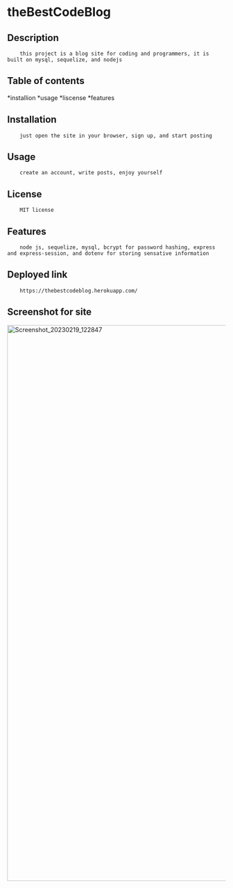 
# theBestCodeBlog
## Description
        this project is a blog site for coding and programmers, it is built on mysql, sequelize, and nodejs
## Table of contents
 *installion
 *usage
 *liscense
 *features        
        
## Installation
        just open the site in your browser, sign up, and start posting
        
## Usage
        create an account, write posts, enjoy yourself
        
        
## License
        MIT license
        

        
## Features
        node js, sequelize, mysql, bcrypt for password hashing, express and express-session, and dotenv for storing sensative information
        
        
## Deployed link
        https://thebestcodeblog.herokuapp.com/
        
## Screenshot for site
        

 

       

<img width="1280" alt="Screenshot_20230219_122847" src="https://user-images.githubusercontent.com/109006341/219973710-85c31bcd-7590-40df-a1a5-4119f1b37261.png">
